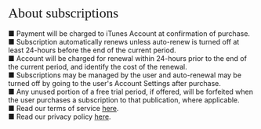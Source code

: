 <br />
<div id="ppHeader" style="font-family: verdana; font-size: 21pt; margin: 0px auto;">About subscriptions</div>
<br />
■ Payment will be charged to iTunes Account at confirmation of purchase.<br />
■ Subscription automatically renews unless auto-renew is turned off at least 24-hours before the end of the current period.<br />
■ Account will be charged for renewal within 24-hours prior to the end of the current period, and identify the cost of the renewal.<br />
■ Subscriptions may be managed by the user and auto-renewal may be turned off by going to the user's Account Settings after purchase.<br />
■ Any unused portion of a free trial period, if offered, will be forfeited when the user purchases a subscription to that publication, where applicable.<br />
■ Read our terms of service <a href="https://follows.bobgoo.com/tos">here</a>.<br />
■ Read our privacy policy <a href="https://follows.bobgoo.com/privacy">here</a>.